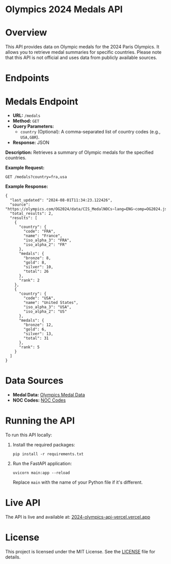 # Olympics 2024 Medals API

# Overview

This API provides data on Olympic medals for the 2024 Paris Olympics. It allows you to retrieve medal summaries for specific countries. Please note that this API is not official and uses data from publicly available sources.

# Endpoints

# Medals Endpoint

- **URL:** `/medals`
- **Method:** `GET`
- **Query Parameters:**
  - `country` (Optional): A comma-separated list of country codes (e.g., `USA,GBR`).
- **Response:** JSON

**Description:** 
Retrieves a summary of Olympic medals for the specified countries.

**Example Request:**

```
GET /medals?country=fra,usa
```

**Example Response:**

```
{
  "last_updated": "2024-08-01T11:34:23.122426",
  "source": "https://olympics.com/OG2024/data/CIS_MedalNOCs~lang=ENG~comp=OG2024.json",
  "total_results": 2,
  "results": [
    {
      "country": {
        "code": "FRA",
        "name": "France",
        "iso_alpha_3": "FRA",
        "iso_alpha_2": "FR"
      },
      "medals": {
        "bronze": 8,
        "gold": 8,
        "silver": 10,
        "total": 26
      },
      "rank": 2
    },
    {
      "country": {
        "code": "USA",
        "name": "United States",
        "iso_alpha_3": "USA",
        "iso_alpha_2": "US"
      },
      "medals": {
        "bronze": 12,
        "gold": 6,
        "silver": 13,
        "total": 31
      },
      "rank": 5
    }
  ]
}
```

# Data Sources

- **Medal Data:** [Olympics Medal Data](https://olympics.com/OG2024/data/CIS_MedalNOCs~lang=ENG~comp=OG2024.json)
- **NOC Codes:** [NOC Codes](https://olympics.com/OG2024/data/MIS_NOCS~lang=ENG~comp=OG2024.json)

# Running the API

To run this API locally:

1. Install the required packages:
   ```
   pip install -r requirements.txt
   ```

2. Run the FastAPI application:
   ```
   uvicorn main:app --reload
   ```

   Replace `main` with the name of your Python file if it's different.

# Live API

The API is live and available at: [2024-olympics-api-vercel.vercel.app](https://2024-olympics-api-vercel.vercel.app)

# License

This project is licensed under the MIT License. See the [LICENSE](LICENSE) file for details.
